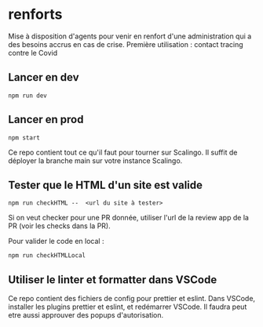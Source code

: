 # renforts

Mise à disposition d'agents pour venir en renfort d'une administration qui a des besoins accrus en cas de crise. Première utilisation : contact tracing contre le Covid

## Lancer en dev

```
npm run dev
```

## Lancer en prod

```
npm start
```

Ce repo contient tout ce qu'il faut pour tourner sur Scalingo. Il suffit de déployer la branche main sur votre instance Scalingo.

## Tester que le HTML d'un site est valide

```
npm run checkHTML --  <url du site à tester>
```

Si on veut checker pour une PR donnée, utiliser l'url de la review app de la PR (voir les checks dans la PR).

Pour valider le code en local :

```
npm run checkHTMLLocal
```

## Utiliser le linter et formatter dans VSCode

Ce repo contient des fichiers de config pour prettier et eslint.
Dans VSCode, installer les plugins prettier et eslint, et redémarrer VSCode. Il faudra peut etre aussi approuver des popups d'autorisation.
